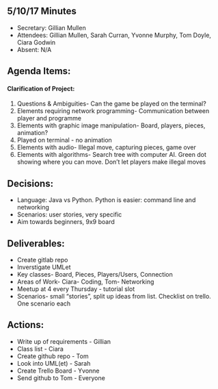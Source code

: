 ## 5/10/17 Minutes

* Secretary: Gillian Mullen
* Attendees: Gillian Mullen, Sarah Curran, Yvonne Murphy, Tom Doyle, Ciara Godwin
* Absent: N/A


## Agenda Items:
#### Clarification of Project:
1. Questions & Ambiguities- Can the game be played on the terminal?
2. Elements requiring network programming- Communication between player and programme
3. Elements with graphic image manipulation- Board, players, pieces, animation?
4. Played on terminal - no animation
5. Elements with audio- Illegal move, capturing pieces, game over
6. Elements with algorithms- Search tree with computer AI. Green dot showing where you can move. Don’t let players make illegal moves


## Decisions:
* Language: Java vs Python. Python is easier: command line and networking
* Scenarios: user stories, very specific
* Aim towards beginners, 9x9 board


## Deliverables:
* Create gitlab repo
* Inverstigate UMLet
* Key classes- Board, Pieces, Players/Users, Connection
* Areas of Work- Ciara- Coding, Tom- Networking
* Meetup at 4 every Thursday - tutorial slot
* Scenarios- small “stories”, split up ideas from list. Checklist on trello. One scenario each


## Actions:
* Write up of requirements - Gillian
* Class list - Ciara
* Create github repo - Tom
* Look into UML(et) - Sarah
* Create Trello Board - Yvonne
* Send github to Tom - Everyone
